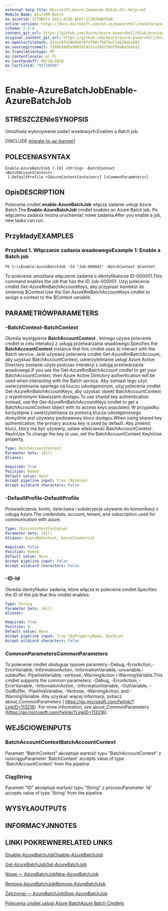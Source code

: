 ```yaml
---
external help file: Microsoft.Azure.Commands.Batch.dll-Help.xml
Module Name: AzureRM.Batch
ms.assetid: 7C79BFF1-41E1-472D-AF67-1C3B39AB7548
online version: https://docs.microsoft.com/en-us/powershell/module/azurerm.batch/enable-azurebatchjob
schema: 2.0.0
content_git_url: https://github.com/Azure/azure-powershell/blob/preview/src/ResourceManager/AzureBatch/Commands.Batch/help/Enable-AzureBatchJob.md
original_content_git_url: https://github.com/Azure/azure-powershell/blob/preview/src/ResourceManager/AzureBatch/Commands.Batch/help/Enable-AzureBatchJob.md
ms.openlocfilehash: 81ace9fd18b916f8f4788cf5878af1a620a61882
ms.sourcegitcommit: f599b50d5e980197d1fca769378df90a842b42a1
ms.translationtype: MT
ms.contentlocale: pl-PL
ms.lasthandoff: 08/20/2020
ms.locfileid: "93718508"
---
```

# <span data-ttu-id="4d634-101">Enable-AzureBatchJob</span><span class="sxs-lookup"><span data-stu-id="4d634-101">Enable-AzureBatchJob</span></span>

## <span data-ttu-id="4d634-102">STRESZCZENIe</span><span class="sxs-lookup"><span data-stu-id="4d634-102">SYNOPSIS</span></span>
<span data-ttu-id="4d634-103">Umożliwia wykonywanie zadań wsadowych.</span><span class="sxs-lookup"><span data-stu-id="4d634-103">Enables a Batch job.</span></span>

[!INCLUDE [migrate-to-az-banner](../../includes/migrate-to-az-banner.md)]

## <span data-ttu-id="4d634-104">POLECENIA</span><span class="sxs-lookup"><span data-stu-id="4d634-104">SYNTAX</span></span>

```
Enable-AzureBatchJob [-Id] <String> -BatchContext <BatchAccountContext>
 [-DefaultProfile <IAzureContextContainer>] [<CommonParameters>]
```

## <span data-ttu-id="4d634-105">Opis</span><span class="sxs-lookup"><span data-stu-id="4d634-105">DESCRIPTION</span></span>
<span data-ttu-id="4d634-106">Polecenie cmdlet **enable-AzureBatchJob** włącza zadanie usługi Azure Batch.</span><span class="sxs-lookup"><span data-stu-id="4d634-106">The **Enable-AzureBatchJob** cmdlet enables an Azure Batch job.</span></span>
<span data-ttu-id="4d634-107">Po włączeniu zadania można uruchamiać nowe zadania.</span><span class="sxs-lookup"><span data-stu-id="4d634-107">After you enable a job, new tasks can run.</span></span>

## <span data-ttu-id="4d634-108">Przykłady</span><span class="sxs-lookup"><span data-stu-id="4d634-108">EXAMPLES</span></span>

### <span data-ttu-id="4d634-109">Przykład 1. Włączanie zadania wsadowego</span><span class="sxs-lookup"><span data-stu-id="4d634-109">Example 1: Enable a Batch job</span></span>
```
PS C:\>Enable-AzureBatchJob -Id "Job-000001" -BatchContext $Context
```

<span data-ttu-id="4d634-110">To polecenie umożliwia włączenie zadania o identyfikatorze ID-000001.</span><span class="sxs-lookup"><span data-stu-id="4d634-110">This command enables the job that has the ID Job-000001.</span></span>
<span data-ttu-id="4d634-111">Użyj polecenia cmdlet Get-AzureRmBatchAccountKeys, aby przypisać kontekst do zmiennej $Context.</span><span class="sxs-lookup"><span data-stu-id="4d634-111">Use the Get-AzureRmBatchAccountKeys cmdlet to assign a context to the $Context variable.</span></span>

## <span data-ttu-id="4d634-112">PARAMETRÓW</span><span class="sxs-lookup"><span data-stu-id="4d634-112">PARAMETERS</span></span>

### <span data-ttu-id="4d634-113">-BatchContext</span><span class="sxs-lookup"><span data-stu-id="4d634-113">-BatchContext</span></span>
<span data-ttu-id="4d634-114">Określa wystąpienie **BatchAccountContext** , którego używa polecenie cmdlet w celu interakcji z usługą przetwarzania wsadowego.</span><span class="sxs-lookup"><span data-stu-id="4d634-114">Specifies the **BatchAccountContext** instance that this cmdlet uses to interact with the Batch service.</span></span>
<span data-ttu-id="4d634-115">Jeśli używasz polecenia cmdlet Get-AzureRmBatchAccount, aby uzyskać BatchAccountContext, uwierzytelnianie usługi Azure Active Directory zostanie użyte podczas interakcji z usługą przetwarzania wsadowego.</span><span class="sxs-lookup"><span data-stu-id="4d634-115">If you use the Get-AzureRmBatchAccount cmdlet to get your BatchAccountContext, then Azure Active Directory authentication will be used when interacting with the Batch service.</span></span> <span data-ttu-id="4d634-116">Aby zamiast tego użyć uwierzytelniania opartego na kluczu udostępnionym, użyj polecenia cmdlet Get-AzureRmBatchAccountKeys, aby uzyskać obiekt BatchAccountContext z wypełnionymi klawiszami dostępu.</span><span class="sxs-lookup"><span data-stu-id="4d634-116">To use shared key authentication instead, use the Get-AzureRmBatchAccountKeys cmdlet to get a BatchAccountContext object with its access keys populated.</span></span> <span data-ttu-id="4d634-117">W przypadku korzystania z uwierzytelniania za pomocą klucza udostępnionego domyślnie jest używany podstawowy klucz dostępu.</span><span class="sxs-lookup"><span data-stu-id="4d634-117">When using shared key authentication, the primary access key is used by default.</span></span> <span data-ttu-id="4d634-118">Aby zmienić klucz, który ma być używany, ustaw właściwość BatchAccountContext. KeyInUse.</span><span class="sxs-lookup"><span data-stu-id="4d634-118">To change the key to use, set the BatchAccountContext.KeyInUse property.</span></span>

```yaml
Type: BatchAccountContext
Parameter Sets: (All)
Aliases: 

Required: True
Position: Named
Default value: None
Accept pipeline input: True (ByValue)
Accept wildcard characters: False
```

### <span data-ttu-id="4d634-119">-DefaultProfile</span><span class="sxs-lookup"><span data-stu-id="4d634-119">-DefaultProfile</span></span>
<span data-ttu-id="4d634-120">Poświadczenia, konto, dzierżawa i subskrypcja używane do komunikacji z usługą Azure.</span><span class="sxs-lookup"><span data-stu-id="4d634-120">The credentials, account, tenant, and subscription used for communication with azure.</span></span>

```yaml
Type: IAzureContextContainer
Parameter Sets: (All)
Aliases: AzureRmContext, AzureCredential

Required: False
Position: Named
Default value: None
Accept pipeline input: False
Accept wildcard characters: False
```

### <span data-ttu-id="4d634-121">-ID</span><span class="sxs-lookup"><span data-stu-id="4d634-121">-Id</span></span>
<span data-ttu-id="4d634-122">Określa identyfikator zadania, które włącza to polecenie cmdlet.</span><span class="sxs-lookup"><span data-stu-id="4d634-122">Specifies the ID of the job that this cmdlet enables.</span></span>

```yaml
Type: String
Parameter Sets: (All)
Aliases: 

Required: True
Position: 0
Default value: None
Accept pipeline input: True (ByPropertyName, ByValue)
Accept wildcard characters: False
```

### <span data-ttu-id="4d634-123">CommonParameters</span><span class="sxs-lookup"><span data-stu-id="4d634-123">CommonParameters</span></span>
<span data-ttu-id="4d634-124">To polecenie cmdlet obsługuje typowe parametry:-Debug,-ErrorAction,-ErrorVariable,-InformationAction,-InformationVariable,-unvariable,-subbuffer,-PipelineVariable,-verbose,-WarningAction i-WarningVariable.</span><span class="sxs-lookup"><span data-stu-id="4d634-124">This cmdlet supports the common parameters: -Debug, -ErrorAction, -ErrorVariable, -InformationAction, -InformationVariable, -OutVariable, -OutBuffer, -PipelineVariable, -Verbose, -WarningAction, and -WarningVariable.</span></span> <span data-ttu-id="4d634-125">Aby uzyskać więcej informacji, zobacz about_CommonParameters ( https://go.microsoft.com/fwlink/?LinkID=113216) .</span><span class="sxs-lookup"><span data-stu-id="4d634-125">For more information, see about_CommonParameters (https://go.microsoft.com/fwlink/?LinkID=113216).</span></span>

## <span data-ttu-id="4d634-126">WEJŚCIOWE</span><span class="sxs-lookup"><span data-stu-id="4d634-126">INPUTS</span></span>

### <span data-ttu-id="4d634-127">BatchAccountContext</span><span class="sxs-lookup"><span data-stu-id="4d634-127">BatchAccountContext</span></span>
<span data-ttu-id="4d634-128">Parametr "BatchContext" akceptuje wartość typu "BatchAccountContext" z rurociągu</span><span class="sxs-lookup"><span data-stu-id="4d634-128">Parameter 'BatchContext' accepts value of type 'BatchAccountContext' from the pipeline</span></span>

### <span data-ttu-id="4d634-129">Ciąg</span><span class="sxs-lookup"><span data-stu-id="4d634-129">String</span></span>
<span data-ttu-id="4d634-130">Parametr "ID" akceptuje wartość typu "String" z procesu</span><span class="sxs-lookup"><span data-stu-id="4d634-130">Parameter 'Id' accepts value of type 'String' from the pipeline</span></span>

## <span data-ttu-id="4d634-131">WYSYŁA</span><span class="sxs-lookup"><span data-stu-id="4d634-131">OUTPUTS</span></span>

## <span data-ttu-id="4d634-132">INFORMACYJN</span><span class="sxs-lookup"><span data-stu-id="4d634-132">NOTES</span></span>

## <span data-ttu-id="4d634-133">LINKI POKREWNE</span><span class="sxs-lookup"><span data-stu-id="4d634-133">RELATED LINKS</span></span>

[<span data-ttu-id="4d634-134">Disable-AzureBatchJob</span><span class="sxs-lookup"><span data-stu-id="4d634-134">Disable-AzureBatchJob</span></span>](./Disable-AzureBatchJob.md)

[<span data-ttu-id="4d634-135">Get-AzureBatchJob</span><span class="sxs-lookup"><span data-stu-id="4d634-135">Get-AzureBatchJob</span></span>](./Get-AzureBatchJob.md)

[<span data-ttu-id="4d634-136">Nowe — AzureBatchJob</span><span class="sxs-lookup"><span data-stu-id="4d634-136">New-AzureBatchJob</span></span>](./New-AzureBatchJob.md)

[<span data-ttu-id="4d634-137">Remove-AzureBatchJob</span><span class="sxs-lookup"><span data-stu-id="4d634-137">Remove-AzureBatchJob</span></span>](./Remove-AzureBatchJob.md)

[<span data-ttu-id="4d634-138">Zatrzymaj — AzureBatchJob</span><span class="sxs-lookup"><span data-stu-id="4d634-138">Stop-AzureBatchJob</span></span>](./Stop-AzureBatchJob.md)

[<span data-ttu-id="4d634-139">Polecenia cmdlet usługi Azure Batch</span><span class="sxs-lookup"><span data-stu-id="4d634-139">Azure Batch Cmdlets</span></span>](./AzureRM.Batch.md)


